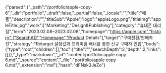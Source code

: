 {"parsed":{"_path":"/portfolio/apple-copy-6","_dir":"portfolio","_draft":false,"_partial":false,"_locale":"","title":"애플","description":"","titleSub":"Apple","logo":"appleLogo.png","titleImg":"appleTitle.jpg","work":["Marketing","Design&Publishing"],"category":"휴대폰 대리점","term":"2023.02.08~2023.02.08","homepage":"https://apple.com","history":["SearchAD","Homepage","Product Details"],"target":"구매전환/판매촉진","strategy":"Retarget 설정값과 프리미엄 배너를 통한 신규 구매자 인입","body":{"type":"root","children":[],"toc":{"title":"","searchDepth":2,"depth":2,"links":[]}},"_type":"markdown","_id":"content:portfolio:apple copy 6.md","_source":"content","_file":"portfolio/apple copy 6.md","_extension":"md"},"hash":"dFNsk3JeZo"}